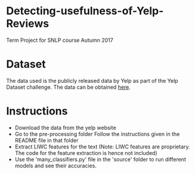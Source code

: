 # Detecting-usefulness-of-Yelp-Reviews
Term Project for SNLP course Autumn 2017

# Dataset
The data used is the publicly released data by Yelp as part of the Yelp Dataset challenge. The data can be obtained [here](https://www.yelp.com/dataset/challenge).

# Instructions

* Download the data from the yelp website
* Go to the pre-processing folder
 Follow the instructions given in the README file in that folder
* Extract LIWC features for the text (Note: LIWC features are proprietary. The code for the feature extraction is hence not included)
* Use the 'many_classifiers.py' file in the 'source' folder to run different models and see their accuracies.



